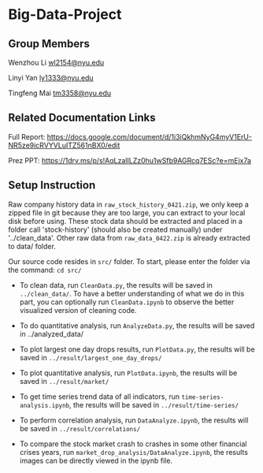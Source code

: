 # Big-Data-Project

## Group Members
Wenzhou Li <wl2154@nyu.edu>

Linyi Yan <ly1333@nyu.edu>

Tingfeng Mai <tm3358@nyu.edu>

## Related Documentation Links
Full Report: https://docs.google.com/document/d/1i3iQkhmNyG4myV1ErU-NR5ze9icRVYVLuITZ561nBX0/edit

Prez PPT: https://1drv.ms/p/s!AqLzalILZz0hu1wSfb9AGRcq7ESc?e=mEjx7a

## Setup Instruction
Raw company history data in `raw_stock_history_0421.zip`, we only keep a zipped file in git because they are too large, you can extract to your local disk before using. These stock data should be extracted and placed in a folder call 'stock-history' (should also be created manually) under '../clean_data'. Other raw data from `raw_data_0422.zip` is already extracted to data/ folder.

Our source code resides in `src/` folder. To start, please enter the folder via the command: `cd src/`

- To clean data, run `CleanData.py`, the results will be saved in `../clean_data/`. To have a better understanding of what we do in this part, you can optionally run `CleanData.ipynb` to observe the better visualized version of cleaning code.
  
- To do quantitative analysis, run `AnalyzeData.py`, the results will be saved in ../analyzed_data/
  
- To plot largest one day drops results, run `PlotData.py`, the results will be saved in `../result/largest_one_day_drops/`

- To plot quantitative analysis, run `PlotData.ipynb`, the results will be saved in `../result/market/`

- To get time series trend data of all indicators, run `time-series-analysis.ipynb`, the results will be saved in `../result/time-series/`

- To perform correlation analysis, run `DataAnalyze.ipynb`, the results will be saved in `../result/correlations/`

- To compare the stock market crash to crashes in some other financial crises years, run `market_drop_analysis/DataAnalyze.ipynb`, the results images can be directly viewed in the ipynb file.
